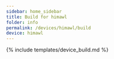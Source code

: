 ```yaml
---
sidebar: home_sidebar
title: Build for himawl
folder: info
permalink: /devices/himawl/build
device: himawl
---
```

{% include templates/device_build.md %}
